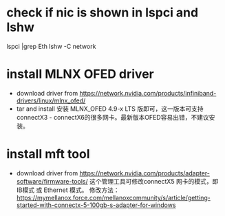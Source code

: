 # check if nic is shown in lspci and  lshw
lspci |grep Eth
lshw -C network 

# install MLNX OFED driver  
- download driver from https://network.nvidia.com/products/infiniband-drivers/linux/mlnx_ofed/  
- tar and install
安装 MLNX_OFED 4.9-x LTS 版即可，这一版本可支持connectX3 - connectX6的很多网卡。最新版本OFED容易出错，不建议安装。


# install mft tool
- download driver from https://network.nvidia.com/products/adapter-software/firmware-tools/
这个管理工具可修改connectX5 网卡的模式，即 IB模式 或 Ethernet 模式。 
修改方法： https://mymellanox.force.com/mellanoxcommunity/s/article/getting-started-with-connectx-5-100gb-s-adapter-for-windows

